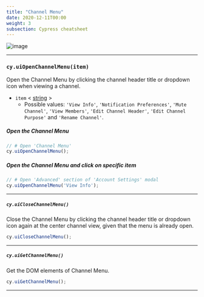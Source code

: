```yaml
---
title: "Channel Menu"
date: 2020-12-11T00:00
weight: 3
subsection: Cypress cheatsheet
---
```


![image](/contribute/webapp/e2e-cheatsheet/channel-menu.png)

***

### `cy.uiOpenChannelMenu(item)`
Open the Channel Menu by clicking the channel header title or dropdown icon when viewing a channel.

- `item`
< <a target="_blank" href="https://developer.mozilla.org/en-US/docs/Web/JavaScript/Data_structures#String_type">string</a> >
  - Possible values: `'View Info'`, `'Notification Preferences'`, `'Mute Channel'`, `'View Members'`, `'Edit Channel Header'`, `'Edit Channel Purpose'` and `'Rename Channel'`.

##### Open the Channel Menu
```javascript
// # Open 'Channel Menu'
cy.uiOpenChannelMenu();
```

##### Open the Channel Menu and click on specific item
```javascript
// # Open 'Advanced' section of 'Account Settings' modal
cy.uiOpenChannelMenu('View Info');
```

***

##### `cy.uiCloseChannelMenu()`
Close the Channel Menu by clicking the channel header title or dropdown icon again at the center channel view, given that the menu is already open.

```javascript
cy.uiCloseChannelMenu();
```

***

##### `cy.uiGetChannelMenu()`
Get the DOM elements of Channel Menu.

```javascript
cy.uiGetChannelMenu();
```

***
